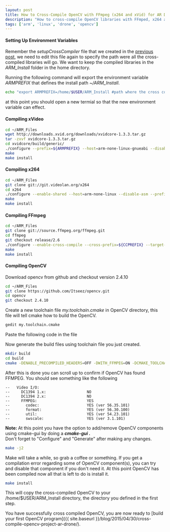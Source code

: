 ```yaml
---
layout: post
title: How to Cross-Compile OpenCV with FFmpeg (x264 and xVid) for AR Drone (ARM Processor)
description: "How to cross-compile OpenCV libraries with FFmped, x264 and xVid support for AR Drone's ARM processor"
tags: ['arm', 'linux', 'drone', 'opencv']
---
```


#### Setting Up Environment Variables

Remember the *setupCrossCompiler* file that we created in the [previous post](/blog/2015/04/28/how-to-cross-compile-for-ar-drone/), we need to edit this file again to specify the path were all the cross-compiled libraries will go. We want to keep the compiled libraries in the *ARM_Install* folder in the home directory.

Running the following command will export the environment variable *ARMPREFIX* that defines the install path *~/ARM_Install*.

```bash
echo "export ARMPREFIX=/home/$USER/ARM_Install #path where the cross compiled programs will be installed">>~/ARM_Files/setupCrossCompiler
```

at this point you should open a new termial so that the new environment variable can effect.

#### Compiling xVideo
```bash
cd ~/ARM_Files
wget http://downloads.xvid.org/downloads/xvidcore-1.3.3.tar.gz
tar -zxvf xvidcore-1.3.3.tar.gz
cd xvidcore/build/generic/
./configure --prefix=${ARMPREFIX} --host=arm-none-linux-gnueabi --disable-assembly
make
make install
```

#### Compiling x264
```bash
cd ~/ARM_Files
git clone git://git.videolan.org/x264
cd x264
./configure --enable-shared --host=arm-none-linux --disable-asm --prefix=${ARMPREFIX} --cross-prefix=${CCPREFIX}
make
make install
```

#### Compiling FFmpeg
```bash
cd ~/ARM_Files
git clone git://source.ffmpeg.org/ffmpeg.git
cd ffmpeg
git checkout release/2.6
./configure --enable-cross-compile --cross-prefix=${CCPREFIX} --target-os=linux --arch=arm --enable-shared --disable-static --enable-gpl --enable-nonfree --enable-ffmpeg --disable-ffplay --enable-ffserver --enable-swscale --enable-pthreads --disable-yasm --disable-stripping --enable-libx264 --enable-libxvid --prefix=${ARMPREFIX} --extra-cflags="-I"${ARMPREFIX}"/include" --extra-ldflags="-L"${ARMPREFIX}"/lib"
make
make install
```

#### Compiling OpenCV
Download opencv from github and checkout version 2.4.10

```bash
cd ~/ARM_Files
git clone https://github.com/Itseez/opencv.git
cd opencv
git checkout 2.4.10
```
Create a new toolchain file *my.toolchain.cmake* in OpenCV directory, this file will tell cmake how to build the OpenCV.

```bash
gedit my.toolchain.cmake
```
Paste the following code in the file
<script src="https://gist.github.com/MHassanNadeem/2ec00cd9ae1502e8321e.js?file=my.toolchain.cmake"></script>

Now generate the build files using toolchain file you just created.

```bash
mkdir build
cd build
cmake -DENABLE_PRECOMPILED_HEADERS=OFF -DWITH_FFMPEG=ON -DCMAKE_TOOLCHAIN_FILE=../my.toolchain.cmake ../
```
After this is done you can scroll up to confirm if OpenCV has found FFMPEG. You should see something like the following

```
--   Video I/O:
--     DC1394 1.x:                  NO
--     DC1394 2.x:                  NO
--     FFMPEG:                      YES
--       codec:                     YES (ver 56.35.101)
--       format:                    YES (ver 56.30.100)
--       util:                      YES (ver 54.23.101)
--       swscale:                   YES (ver 3.1.101)
```


<div class="green-box">
<strong>Note: </strong> At this point you have the option to add/remove OpenCV components using cmake-gui by doing a <i><b>cmake-gui .</b></i>
</br>Don't forget to "Configure" and "Generate" after making any changes.
</div>

```bash
make -j2
```
Make will take a while, so grab a coffee or something.
If you get a compilation error regarding some of OpenCV component(s), you can try and disable that component if you don't need it.
At this point OpenCV has been compiled now all that is left to do is install it.

```bash
make install
```
This will copy the cross-compiled OpenCV to your /home/$USER/ARM_Install directory, the directory you defined in the first step.

You have successfully cross compiled OpenCV, you are now ready to [build your first OpenCV program]({{ site.baseurl }}/blog/2015/04/30/cross-compile-opencv-project-ar-drone/).

